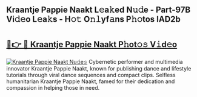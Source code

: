 ## Kraantje Pappie Naakt L𝚎a𝚔ed N𝚞𝚍e - Part-97B Vi𝚍𝚎o L𝚎a𝚔s - H𝚘𝚝 O𝚗𝚕yf𝚊ns P𝚑𝚘tos IAD2b

# <h2><a href="http://kf00cpg.oniu.top/?m=Kraantje+Pappie+Naakt">🔗👉 🔴 Kraantje Pappie Naakt P𝚑ot𝚘𝚜 V𝚒d𝚎o</a></h2>

[![Kraantje Pappie Naakt Nu𝚍e𝚜](https://i.imgur.com/0qMVB7G.gif)](http://kf00cpg.oniu.top/?m=Kraantje+Pappie+Naakt)
Cybernetic performer and multimedia innovator Kraantje Pappie Naakt, known for publishing dance and lifestyle tutorials through viral dance sequences and compact clips. Selfless humanitarian Kraantje Pappie Naakt, famed for their dedication and compassion in helping those in need.  
